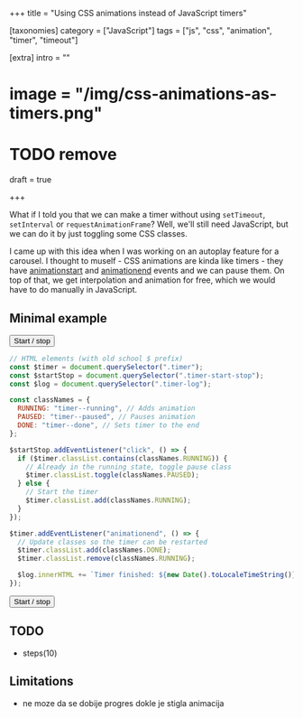 +++
title = "Using <span>CSS animations</span> instead of JavaScript timers"

[taxonomies]
category = ["JavaScript"]
tags = ["js", "css", "animation", "timer", "timeout"]

[extra]
intro = ""
# image = "/img/css-animations-as-timers.png"
# TODO remove
draft = true

+++

<link rel="stylesheet" href="/posts/css-timers.css" />

What if I told you that we can make a timer without using `setTimeout`, `setInterval` or `requestAnimationFrame`? Well, we'll still need JavaScript, but we can do it by just toggling some CSS classes.

I came up with this idea when I was working on an autoplay feature for a carousel. I thought to  muself - CSS animations are kinda like timers - they have [animationstart](https://developer.mozilla.org/en-US/docs/Web/API/Element/animationstart_event) and [animationend](https://developer.mozilla.org/en-US/docs/Web/API/Element/animationend_event) events and we can pause them. On top of that, we get interpolation and animation for free, which we would have to do manually in JavaScript.

## Minimal example

<div class="timer-demo">
  <div class="timer timer--linear">
    <div class="timer-progress"></div>
  </div>

  <button class="btn btn--sm btn--main timer-start-stop">Start / stop</button>

  <p class="timer-log small"></p>
</div>

```js
// HTML elements (with old school $ prefix)
const $timer = document.querySelector(".timer");
const $startStop = document.querySelector(".timer-start-stop");
const $log = document.querySelector(".timer-log");

const classNames = {
  RUNNING: "timer--running", // Adds animation
  PAUSED: "timer--paused", // Pauses animation
  DONE: "timer--done", // Sets timer to the end
};

$startStop.addEventListener("click", () => {
  if ($timer.classList.contains(classNames.RUNNING)) {
    // Already in the running state, toggle pause class
    $timer.classList.toggle(classNames.PAUSED);
  } else {
    // Start the timer
    $timer.classList.add(classNames.RUNNING);
  }
});

$timer.addEventListener("animationend", () => {
  // Update classes so the timer can be restarted
  $timer.classList.add(classNames.DONE);
  $timer.classList.remove(classNames.RUNNING);

  $log.innerHTML += `Timer finished: ${new Date().toLocaleTimeString()}<br/>`;
});
```

<div class="timer-demo red">
  <div class="timer timer--radial">
    <div class="timer-progress"></div>
  </div>

  <button class="btn btn--sm btn--main timer-start-stop">Start / stop</button>

  <p class="timer-log small"></p>
</div>

## TODO

- steps(10)


## Limitations

- ne moze da se dobije progres dokle je stigla animacija




<script src="/js/posts/css-timers.js"></script>

